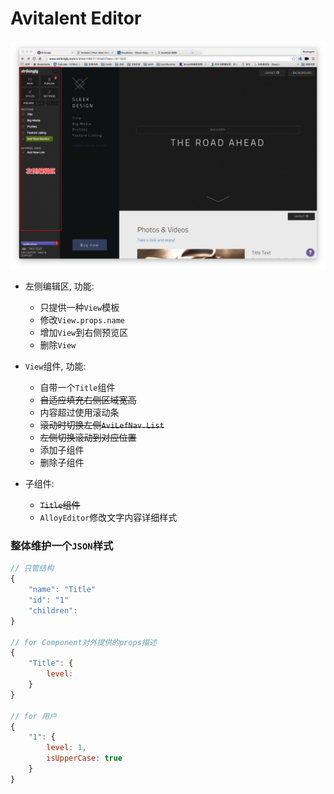 # Avitalent Editor

![](snip.png)

+ 左侧编辑区, 功能:
    + 只提供一种`View`模板 
    + 修改`View.props.name`
    + 增加`View`到右侧预览区
    + 删除`View`
    
+ `View`组件, 功能:
    + 自带一个`Title`组件
    + ~~自适应填充右侧区域宽高~~
    + 内容超过使用滚动条
    + ~~滚动时切换左侧`AviLefNav.List`~~
    + ~~左侧切换滚动到对应位置~~
    + 添加子组件
    + 删除子组件
    
+ 子组件:
    + ~~`Title`组件~~
    + `AlloyEditor`修改文字内容详细样式
    
### 整体维护一个`JSON`样式

```JavaScript
// 只管结构
{
    "name": "Title"
    "id": "1"
    "children":
}

// for Component对外提供的props描述
{
    "Title": {
        level: 
    }
}

// for 用户 
{
    "1": {
        level: 1,
        isUpperCase: true
    }
}
```